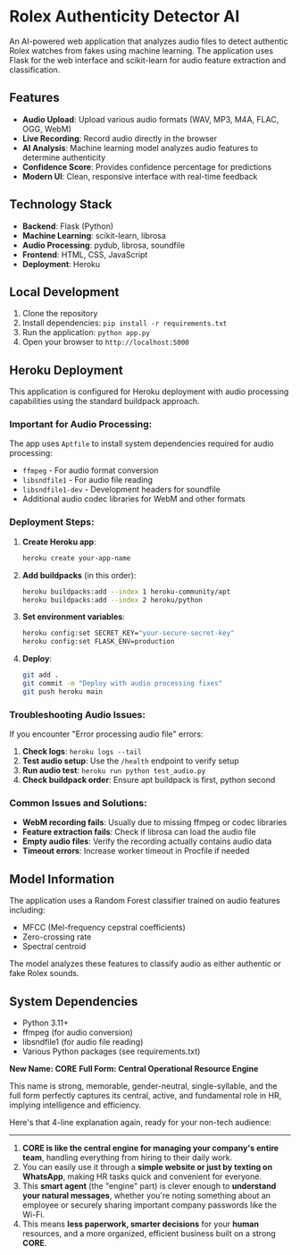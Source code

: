 # Rolex Authenticity Detector AI

An AI-powered web application that analyzes audio files to detect authentic Rolex watches from fakes using machine learning. The application uses Flask for the web interface and scikit-learn for audio feature extraction and classification.

## Features

- **Audio Upload**: Upload various audio formats (WAV, MP3, M4A, FLAC, OGG, WebM)
- **Live Recording**: Record audio directly in the browser
- **AI Analysis**: Machine learning model analyzes audio features to determine authenticity
- **Confidence Score**: Provides confidence percentage for predictions
- **Modern UI**: Clean, responsive interface with real-time feedback

## Technology Stack

- **Backend**: Flask (Python)
- **Machine Learning**: scikit-learn, librosa
- **Audio Processing**: pydub, librosa, soundfile
- **Frontend**: HTML, CSS, JavaScript
- **Deployment**: Heroku

## Local Development

1. Clone the repository
2. Install dependencies: `pip install -r requirements.txt`
3. Run the application: `python app.py`
4. Open your browser to `http://localhost:5000`

## Heroku Deployment

This application is configured for Heroku deployment with audio processing capabilities using the standard buildpack approach.

### Important for Audio Processing:

The app uses `Aptfile` to install system dependencies required for audio processing:
- `ffmpeg` - For audio format conversion
- `libsndfile1` - For audio file reading
- `libsndfile1-dev` - Development headers for soundfile
- Additional audio codec libraries for WebM and other formats

### Deployment Steps:

1. **Create Heroku app**:
   ```bash
   heroku create your-app-name
   ```

2. **Add buildpacks** (in this order):
   ```bash
   heroku buildpacks:add --index 1 heroku-community/apt
   heroku buildpacks:add --index 2 heroku/python
   ```

3. **Set environment variables**:
   ```bash
   heroku config:set SECRET_KEY="your-secure-secret-key"
   heroku config:set FLASK_ENV=production
   ```

4. **Deploy**:
   ```bash
   git add .
   git commit -m "Deploy with audio processing fixes"
   git push heroku main
   ```

### Troubleshooting Audio Issues:

If you encounter "Error processing audio file" errors:

1. **Check logs**: `heroku logs --tail`
2. **Test audio setup**: Use the `/health` endpoint to verify setup
3. **Run audio test**: `heroku run python test_audio.py`
4. **Check buildpack order**: Ensure apt buildpack is first, python second

### Common Issues and Solutions:

- **WebM recording fails**: Usually due to missing ffmpeg or codec libraries
- **Feature extraction fails**: Check if librosa can load the audio file
- **Empty audio files**: Verify the recording actually contains audio data
- **Timeout errors**: Increase worker timeout in Procfile if needed

## Model Information

The application uses a Random Forest classifier trained on audio features including:
- MFCC (Mel-frequency cepstral coefficients)
- Zero-crossing rate
- Spectral centroid

The model analyzes these features to classify audio as either authentic or fake Rolex sounds.

## System Dependencies

- Python 3.11+
- ffmpeg (for audio conversion)
- libsndfile1 (for audio file reading)
- Various Python packages (see requirements.txt)



**New Name: CORE**
**Full Form: Central Operational Resource Engine**

This name is strong, memorable, gender-neutral, single-syllable, and the full form perfectly captures its central, active, and fundamental role in HR, implying intelligence and efficiency.

Here's that 4-line explanation again, ready for your non-tech audience:

---

1.  **CORE is like the central engine for managing your company's entire team**, handling everything from hiring to their daily work.
2.  You can easily use it through a **simple website or just by texting on WhatsApp**, making HR tasks quick and convenient for everyone.
3.  This **smart agent** (the "engine" part) is clever enough to **understand your natural messages**, whether you're noting something about an employee or securely sharing important company passwords like the Wi-Fi.
4.  This means **less paperwork, smarter decisions** for your **human** resources, and a more organized, efficient business built on a strong **CORE**.